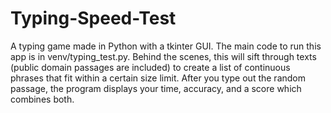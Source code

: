 # Typing-Speed-Test
A typing game made in Python with a tkinter GUI.
The main code to run this app is in venv/typing_test.py. 
Behind the scenes, this will sift through texts (public domain passages are included) to create a list of continuous phrases that fit within a certain size limit. 
After you type out the random passage, the program displays your time, accuracy, and a score which combines both.